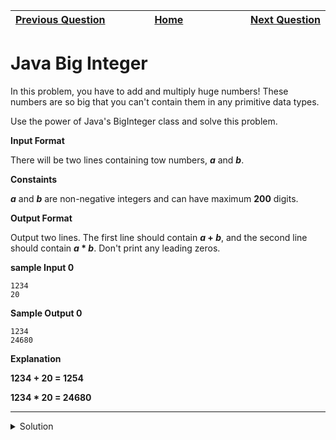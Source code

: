 | <img width=1000>[Previous Question](https://github.com/Kevin-Lago/java-hackerrank-solutions/tree/main/src/java.bignumber/java_primality_test)</img> | <img width=1000>[Home](https://github.com/Kevin-Lago/java-hackerrank-solutions)</img> | <img width=1000>[Next Question](https://github.com/Kevin-Lago/java-hackerrank-solutions/tree/main/src/java.data_structures/java_1d_array)</img> |
|:---|:---:|---:|

# Java Big Integer

In this problem, you have to add and multiply huge numbers! These numbers are so big that you can't contain them in any primitive data types.

Use the power of Java's BigInteger class and solve this problem.

__Input Format__

There will be two lines containing tow numbers, ___a___ and ___b___.

__Constaints__

___a___ and ___b___ are non-negative integers and can have maximum __200__ digits.

__Output Format__

Output two lines. The first line should contain ___a_ + _b___, and the second line should contain ___a_ * _b___. Don't print any leading zeros.

__sample Input 0__

```
1234
20
```

__Sample Output 0__

```
1234
24680
```

__Explanation__

__1234 + 20 = 1254__

__1234 * 20 = 24680__

---

<details><summary>Solution</summary>
    
```java
import java.math.BigInteger;
import java.util.Scanner;

public class Solution {

    public static void main(String[] args) {
        Scanner scan = new Scanner(System.in);
        BigInteger a = new BigInteger(scan.next());
        BigInteger b = new BigInteger(scan.next());

        System.out.println(a.add(b));
        System.out.println(a.multiply(b));
    }

}
```
</details>
